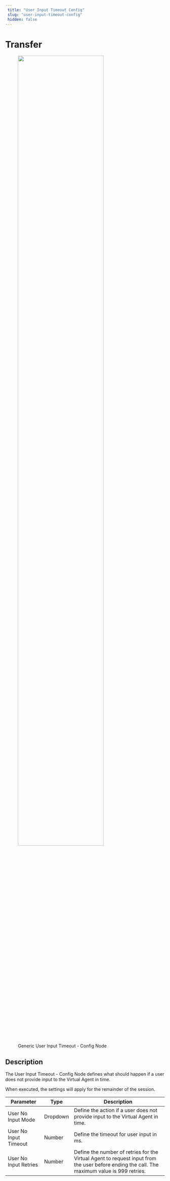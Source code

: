 ```yaml
---
 title: "User Input Timeout Config" 
 slug: "user-input-timeout-config" 
 hidden: false 
---
```


# Transfer

<figure>
  <img class="image-center" src="{{config.site_url}}ai/flow-nodes/generic-voice-nodes/images/user-input-timeout-config.png" width="80%" />
  <figcaption>Generic User Input Timeout - Config Node</figcaption>
</figure>

## Description

<div class="divider"></div>

The User Input Timeout - Config Node defines what should happen if a user does not provide input to the Virtual Agent in time.


When executed, the settings will apply for the remainder of the session.

| Parameter | Type | Description |
| --------- | -------- | ---------------------------------------------------------- |
| User No Input Mode | Dropdown | Define the action if a user does not provide input to the Virtual Agent in time.|
| User No Input Timeout | Number | Define the timeout for user input in ms.|
| User No Input Retries | Number | Define the number of retries for the Virtual Agent to request input from the user before ending the call. The maximum value is 999 retries.  |